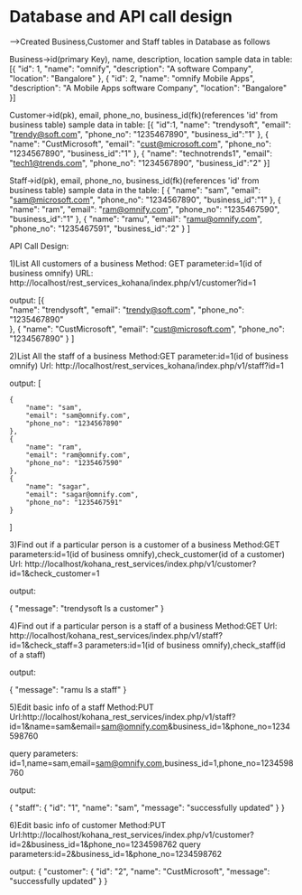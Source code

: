 # Database and API call design

-->Created Business,Customer and Staff tables in Database as follows

Business->id(primary Key), name, description, location
sample data in table:
  [{     "id": 1,
        "name": "omnify",
        "description": "A software Company",
        "location": "Bangalore"
  },
  {     "id": 2,
        "name": "omnify Mobile Apps",
        "description": "A Mobile Apps software Company",
        "location": "Bangalore"
  }]

Customer->id(pk), email, phone_no, business_id(fk)(references 'id' from business table)
sample data in table:
    [{   "id":1,
        "name": "trendysoft",
        "email": "trendy@soft.com",
        "phone_no": "1235467890",
        "business_id":"1"
    },
    {
        "name": "CustMicrosoft",
        "email": "cust@microsoft.com",
        "phone_no": "1234567890",
        "business_id":"1"
    },
    {
        "name": "technotrends1",
        "email": "tech1@trends.com",
        "phone_no": "1234567890",
        "business_id":"2"
    }]

Staff->id(pk), email, phone_no, business_id(fk)(references 'id' from business table)
sample data in the table:
[
    {
        "name": "sam",
        "email": "sam@microsoft.com",
        "phone_no": "1234567890",
        "business_id":"1"
    },
    {
        "name": "ram",
        "email": "ram@omnify.com",
        "phone_no": "1235467590",
        "business_id":"1"
    },
    {
        "name": "ramu",
        "email": "ramu@omnify.com",
        "phone_no": "1235467591",
        "business_id":"2"
    }
]

API Call Design:

1)List All customers of a business
Method: GET
parameter:id=1(id of business omnify)
URL: http://localhost/rest_services_kohana/index.php/v1/customer?id=1

output:
[{       
        "name": "trendysoft",
        "email": "trendy@soft.com",
        "phone_no": "1235467890"        
    },
    {
        "name": "CustMicrosoft",
        "email": "cust@microsoft.com",
        "phone_no": "1234567890"
    }
]

2)List All the staff of a business
Method:GET
parameter:id=1(id of business omnify)
Url: http://localhost/rest_services_kohana/index.php/v1/staff?id=1

output:
[
    
    {
        "name": "sam",
        "email": "sam@omnify.com",
        "phone_no": "1234567890"
    },
    {
        "name": "ram",
        "email": "ram@omnify.com",
        "phone_no": "1235467590"
    },
    {
        "name": "sagar",
        "email": "sagar@omnify.com",
        "phone_no": "1235467591"
    }
]

3)Find out if a particular person is a customer of a business
Method:GET
parameters:id=1(id of business omnify),check_customer(id of a customer)
Url: http://localhost/kohana_rest_services/index.php/v1/customer?id=1&check_customer=1
 
output:

{
    "message": "trendysoft Is a customer"
}

4)Find out if a particular person is a staff of a business
Method:GET
Url: http://localhost/kohana_rest_services/index.php/v1/staff?id=1&check_staff=3
parameters:id=1(id of business omnify),check_staff(id of a staff)

 
output:

{
    "message": "ramu Is a staff"
}

5)Edit basic info of a staff 
Method:PUT
Url:http://localhost/kohana_rest_services/index.php/v1/staff?id=1&name=sam&email=sam@omnify.com&business_id=1&phone_no=1234598760

query parameters: id=1,name=sam,email=sam@omnify.com,business_id=1,phone_no=1234598760

output:

{
    "staff": {
        "id": "1",
        "name": "sam",
        "message": "successfully updated"
    }
}

6)Edit basic info of customer
Method:PUT
Url:http://localhost/kohana_rest_services/index.php/v1/customer?id=2&business_id=1&phone_no=1234598762
query parameters:id=2&business_id=1&phone_no=1234598762

output:
{
    "customer": {
        "id": "2",
        "name": "CustMicrosoft",
        "message": "successfully updated"
    }
}